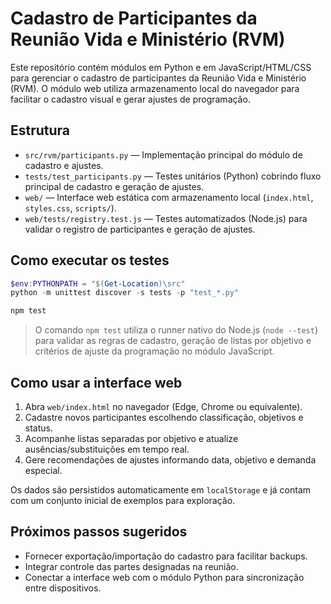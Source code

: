 # Cadastro de Participantes da Reunião Vida e Ministério (RVM)

Este repositório contém módulos em Python e em JavaScript/HTML/CSS para gerenciar o cadastro de participantes da Reunião Vida e Ministério (RVM). O módulo web utiliza armazenamento local do navegador para facilitar o cadastro visual e gerar ajustes de programação.

## Estrutura

- `src/rvm/participants.py` — Implementação principal do módulo de cadastro e ajustes.
- `tests/test_participants.py` — Testes unitários (Python) cobrindo fluxo principal de cadastro e geração de ajustes.
- `web/` — Interface web estática com armazenamento local (`index.html`, `styles.css`, `scripts/`).
- `web/tests/registry.test.js` — Testes automatizados (Node.js) para validar o registro de participantes e geração de ajustes.

## Como executar os testes

```powershell
$env:PYTHONPATH = "$(Get-Location)\src"
python -m unittest discover -s tests -p "test_*.py"
```

```powershell
npm test
```

> O comando `npm test` utiliza o runner nativo do Node.js (`node --test`) para validar as regras de cadastro, geração de listas por objetivo e critérios de ajuste da programação no módulo JavaScript.

## Como usar a interface web

1. Abra `web/index.html` no navegador (Edge, Chrome ou equivalente).
2. Cadastre novos participantes escolhendo classificação, objetivos e status.
3. Acompanhe listas separadas por objetivo e atualize ausências/substituições em tempo real.
4. Gere recomendações de ajustes informando data, objetivo e demanda especial.

Os dados são persistidos automaticamente em `localStorage` e já contam com um conjunto inicial de exemplos para exploração.

## Próximos passos sugeridos

- Fornecer exportação/importação do cadastro para facilitar backups.
- Integrar controle das partes designadas na reunião.
- Conectar a interface web com o módulo Python para sincronização entre dispositivos.
